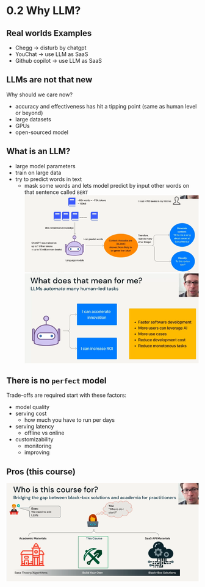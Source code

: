# 0.2 Why LLM?

## Real worlds Examples
- Chegg → disturb by chatgpt
- YouChat → use LLM as SaaS
- Github copilot → use LLM as SaaS

## LLMs are not that new
Why should we care now?
- accuracy and effectiveness has hit a tipping point (same as human level or beyond)
- large datasets
- GPUs
- open-sourced model

## What is an LLM?
- large model parameters
- train on large data
- try to predict words in text
	- mask some words and lets model predict by input other words on that sentence called `BERT`
![](attachments/2023-06-16.png)
![](attachments/2023-06-16-1.png)

## There is no `perfect` model
Trade-offs are required
start with these factors:
- model quality
- serving cost
	- how much you have to run per days
- serving latency
	- offline vs online
- customizability
	- monitoring
	- improving

## Pros (this course)
![](attachments/2023-06-16-2.png)